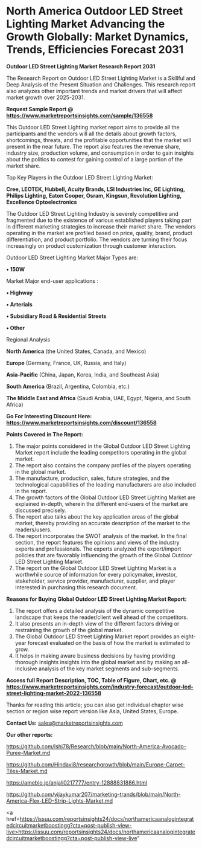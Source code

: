  # North America Outdoor LED Street Lighting Market Advancing the Growth Globally: Market Dynamics, Trends, Efficiencies Forecast 2031

<strong>Outdoor LED Street Lighting Market Research Report 2031</strong>

The Research Report on Outdoor LED Street Lighting Market is a Skillful and Deep Analysis of the Present Situation and Challenges. This research report also analyzes other important trends and market drivers that will affect market growth over 2025-2031.

<strong>Request Sample Report @ <a href=https://www.marketreportsinsights.com/sample/136558>https://www.marketreportsinsights.com/sample/136558</a></strong>

This Outdoor LED Street Lighting market report aims to provide all the participants and the vendors will all the details about growth factors, shortcomings, threats, and the profitable opportunities that the market will present in the near future. The report also features the revenue share, industry size, production volume, and consumption in order to gain insights about the politics to contest for gaining control of a large portion of the market share.

Top Key Players in the Outdoor LED Street Lighting Market:

<strong>Cree, LEOTEK, Hubbell, Acuity Brands, LSI Industries Inc, GE Lighting, Philips Lighting, Eaton Cooper, Osram, Kingsun, Revolution Lighting, Excellence Optoelectronics</strong>

The Outdoor LED Street Lighting Industry is severely competitive and fragmented due to the existence of various established players taking part in different marketing strategies to increase their market share. The vendors operating in the market are profiled based on price, quality, brand, product differentiation, and product portfolio. The vendors are turning their focus increasingly on product customization through customer interaction.

Outdoor LED Street Lighting Market Major Types are:

<strong>• 150W</strong>

Market Major end-user applications :

<strong>• Highway

• Arterials

• Subsidiary Road & Residential Streets

• Other</strong>

Regional Analysis

</u><strong><b>North America</b></strong> (the United States, Canada, and Mexico)

<strong><b>Europe </b></strong>(Germany, France, UK, Russia, and Italy)

<strong><b>Asia-Pacific</b></strong> (China, Japan, Korea, India, and Southeast Asia)

<strong><b>South America</b></strong> (Brazil, Argentina, Colombia, etc.)

<strong><b>The Middle East and Africa</b></strong> (Saudi Arabia, UAE, Egypt, Nigeria, and South Africa)

<strong>Go For Interesting Discount Here: <a href=https://www.marketreportsinsights.com/discount/136558>https://www.marketreportsinsights.com/discount/136558</a></strong>

<strong>Points Covered in The Report:</strong>
<ol>
  <li>The major points considered in the Global Outdoor LED Street Lighting Market report include the leading competitors operating in the global market.</li>
  <li>The report also contains the company profiles of the players operating in the global market.</li>
  <li>The manufacture, production, sales, future strategies, and the technological capabilities of the leading manufacturers are also included in the report.</li>
  <li>The growth factors of the Global Outdoor LED Street Lighting Market are explained in-depth, wherein the different end-users of the market are discussed precisely.</li>
  <li>The report also talks about the key application areas of the global market, thereby providing an accurate description of the market to the readers/users.</li>
  <li>The report incorporates the SWOT analysis of the market. In the final section, the report features the opinions and views of the industry experts and professionals. The experts analyzed the export/import policies that are favorably influencing the growth of the Global Outdoor LED Street Lighting Market.</li>
  <li>The report on the Global Outdoor LED Street Lighting Market is a worthwhile source of information for every policymaker, investor, stakeholder, service provider, manufacturer, supplier, and player interested in purchasing this research document.</li>
</ol>
<strong>Reasons for Buying Global Outdoor LED Street Lighting Market Report:</strong>

<ol>
  <li>The report offers a detailed analysis of the dynamic competitive landscape that keeps the reader/client well ahead of the competitors.</li>
  <li>It also presents an in-depth view of the different factors driving or restraining the growth of the global market.</li>
  <li>The Global Outdoor LED Street Lighting Market report provides an eight-year forecast evaluated on the basis of how the market is estimated to grow.</li>
  <li>It helps in making aware business decisions by having providing thorough insights insights into the global market and by making an all-inclusive analysis of the key market segments and sub-segments.</li>
</ol>
<strong>Access full Report Description, TOC, Table of Figure, Chart, etc. @ <a href=https://www.marketreportsinsights.com/industry-forecast/outdoor-led-street-lighting-market-2022-136558>https://www.marketreportsinsights.com/industry-forecast/outdoor-led-street-lighting-market-2022-136558</a></strong>


Thanks for reading this article; you can also get individual chapter wise section or region wise report version like Asia, United States, Europe.

<strong>Contact Us:</strong>
sales@marketreportsinsights.com

<strong>Our other reports:</strong>

<a href=https://github.com/Ishi78/Research/blob/main/North-America-Avocado-Puree-Market.md>https://github.com/Ishi78/Research/blob/main/North-America-Avocado-Puree-Market.md</a>

<a href=https://github.com/Hindavi8/researchgrowth/blob/main/Europe-Carpet-Tiles-Market.md>https://github.com/Hindavi8/researchgrowth/blob/main/Europe-Carpet-Tiles-Market.md</a>

<a href=https://ameblo.jp/anjali0217777/entry-12888831886.html>https://ameblo.jp/anjali0217777/entry-12888831886.html</a>

<a href=https://github.com/vijaykumar207/marketing-trands/blob/main/North-America-Flex-LED-Strip-Lights-Market.md>https://github.com/vijaykumar207/marketing-trands/blob/main/North-America-Flex-LED-Strip-Lights-Market.md</a>

<a href=https://issuu.com/reportsinsights24/docs/northamericaanalogintegratedcircuitmarketboostingg?cta=post-publish-view-live>https://issuu.com/reportsinsights24/docs/northamericaanalogintegratedcircuitmarketboostingg?cta=post-publish-view-live</a>"
